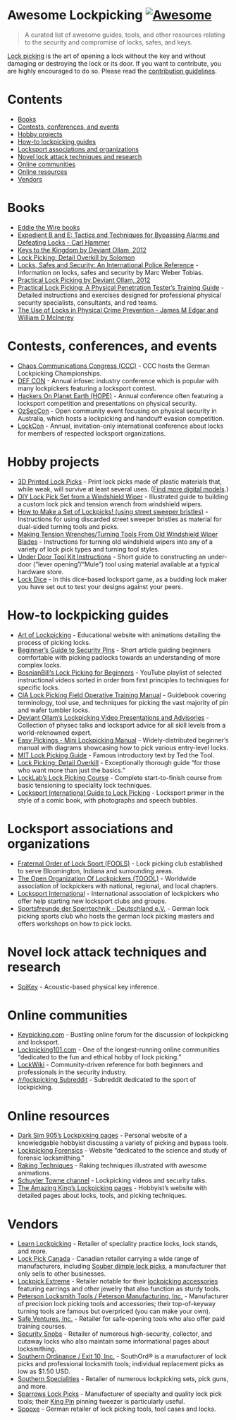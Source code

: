# Awesome Lockpicking [![Awesome](https://cdn.rawgit.com/sindresorhus/awesome/d7305f38d29fed78fa85652e3a63e154dd8e8829/media/badge.svg)](https://github.com/sindresorhus/awesome)

> A curated list of awesome guides, tools, and other resources relating to the security and compromise of locks, safes, and keys.

[Lock picking](https://en.wikipedia.org/wiki/Lock_picking) is the art of opening a lock without the key and without damaging or destroying the lock or its door. If you want to contribute, you are highly encouraged to do so. Please read the [contribution guidelines](CONTRIBUTING.md).

# Contents

- [Books](#books)
- [Contests, conferences, and events](#contests-conferences-and-events)
- [Hobby projects](#hobby-projects)
- [How-to lockpicking guides](#how-to-lockpicking-guides)
- [Locksport associations and organizations](#locksport-associations-and-organizations)
- [Novel lock attack techniques and research](#novel-lock-attack-techniques-and-research)
- [Online communities](#online-communities)
- [Online resources](#online-resources)
- [Vendors](#vendors)

# Books

- [Eddie the Wire books](https://www.dropbox.com/sh/k3z4dm4vyyojp3o/AAAIXQuwMmNuCch_StLPUYm-a?dl=0)
- [Expedient B and E: Tactics and Techniques for Bypassing Alarms and Defeating Locks - Carl Hammer](https://www.amazon.com/Expedient-Tactics-Techniques-Bypassing-Defeating/dp/0873646886/)
- [Keys to the Kingdom by Deviant Ollam, 2012](https://www.elsevier.com/books/keys-to-the-kingdom/ollam/978-1-59749-983-5)
- [Lock Picking: Detail Overkill by Solomon](https://www.dropbox.com/s/y39ix9u9qpqffct/Lockpicking%20Detail%20Overkill.pdf?dl=0)
- [Locks, Safes and Security: An International Police Reference](https://www.goodreads.com/en/book/show/525753.Locks_Safes_and_Security) - Information on locks, safes and security by Marc Weber Tobias.
- [Practical Lock Picking by Deviant Ollam, 2012](https://www.elsevier.com/books/practical-lock-picking/ollam/978-1-59749-989-7)
- [Practical Lock Picking: A Physical Penetration Tester’s Training Guide](https://web.archive.org/web/20200309084722/http://www.rageuniversity.org/PRISONESCAPE/PRISON%20LOCKS%20AND%20KEYS/Practical.Lock.Picking.pdf) - Detailed instructions and exercises designed for professional physical security specialists, consultants, and red teams.
- [The Use of Locks in Physical Crime Prevention - James M Edgar and William D Mclnerey](https://www.scribd.com/book/282594402/The-Use-of-Locks-in-Physical-Crime-Prevention-National-Crime-Prevention-Institute)

# Contests, conferences, and events

- [Chaos Communications Congress (CCC)](https://www.ccc.de/) - CCC hosts the German Lockpicking Championships.
- [DEF CON](https://defcon.org/) - Annual infosec industry conference which is popular with many lockpickers featuring a locksport contest.
- [Hackers On Planet Earth (HOPE)](https://hope.net/) - Annual conference often featuring a locksport competition and presentations on physical security.
- [OzSecCon](https://ozseccon.com/) - Open community event focusing on physical security in Australia, which hosts a lockpicking and handcuff evasion competition.
- [LockCon](https://toool.nl/LockCon) - Annual, invitation-only international conference about locks for members of respected locksport organizations.

# Hobby projects

- [3D Printed Lock Picks](http://blog.shop.23b.org/2014/11/3d-printed-lock-picks.html) - Print lock picks made of plastic materials that, while weak, will survive at least several uses. ([Find more digital models](https://www.yeggi.com/q/lockpick/).)
- [DIY Lock Pick Set from a Windshield Wiper](http://www.itstactical.com/skillcom/lock-picking/how-to-make-a-diy-lock-pick-set-from-a-windshield-wiper/) - Illustrated guide to building a custom lock pick and tension wrench from windshield wipers.
- [How to Make a Set of Lockpicks! (using street sweeper bristles)](https://www.instructables.com/id/How-to-Make-a-set-of-Lockpicks/) - Instructions for using discarded street sweeper bristles as material for dual-sided turning tools and picks.
- [Making Tension Wrenches/Turning Tools From Old Windshield Wiper Blades](https://www.instructables.com/id/Making-Tension-WrenchesTurning-Tools-From-Old-Wind/) - Instructions for turning old windshield wipers into any of a variety of lock pick types and turning tool styles.
- [Under Door Tool Kit Instructions](https://web.archive.org/web/20170719053154/http://enterthecore.net/files/CORE_Instructions-Under_Door.pdf) - Short guide to constructing an under-door (“lever opening”/“Mule”) tool using material available at a typical hardware store.
- [Lock Dice](http://schuylertowne.com/blog/lockpicking-with-dice) - In this dice-based locksport game, as a budding lock maker you have set out to test your designs against your peers.

# How-to lockpicking guides

- [Art of Lockpicking](https://art-of-lockpicking.com/) - Educational website with animations detailing the process of picking locks.
- [Beginner’s Guide to Security Pins](https://web.archive.org/web/20171210065243/http://www.ninjacache.com:80/secpins_intro) - Short article guiding beginners comfortable with picking padlocks towards an understanding of more complex locks.
- [BosnianBill’s Lock Picking for Beginners](https://www.youtube.com/playlist?list=PLTSWkYxuSlkXiSBwk3Hvbvx71sg-MH61s) - YouTube playlist of selected instructional videos sorted in order from first principles to techniques for specific locks.
- [CIA Lock Picking Field Operative Training Manual](https://archive.org/details/CIA_Lock_Picking_Field_Operative_Training_Manual) - Guidebook covering terminology, tool use, and techniques for picking the vast majority of pin and wafer tumbler locks.
- [Deviant Ollam’s Lockpicking Video Presentations and Advisories](http://deviating.net/lockpicking/videos.html) - Collection of physec talks and locksport advice for all skill levels from a world-reknowned expert.
- [Easy Pickings - Mini Lockpicking Manual](http://index-of.es/Lockpicking/Easy%20Pickings%20-%20Mini%20Lockpicking%20Manual.pdf) - Widely-distributed beginner’s manual with diagrams showcasing how to pick various entry-level locks.
- [MIT Lock Picking Guide](https://webunraveling.com/public/mit-lock-picking-guide/index.php) - Famous introductory text by Ted the Tool.
- [Lock Picking: Detail Overkill](https://web.archive.org/web/20170730120626/http://ninjacache.com/data/uploads/lockpicking-detail-overkill.pdf) - Exceptionally thorough guide “for those who want more than just the basics.”
- [LockLab’s Lock Picking Course](https://locklab.com/locklab-university/lock-picking-course-2/) - Complete start-to-finish course from basic tensioning to speciality lock techniques.
- [Locksport International Guide to Lock Picking](https://web.archive.org/web/20070222144748/http://locksport.com:80/LSIGuide/lsiguide.pdf) - Locksport primer in the style of a comic book, with photographs and speech bubbles.

# Locksport associations and organizations

- [Fraternal Order of Lock Sport (FOOLS)](http://www.bloomingtonfools.org/) - Lock picking club established to serve Bloomington, Indiana and surrounding areas.
- [The Open Organization Of Lockpickers (TOOOL)](https://toool.org/) - Worldwide association of lockpickers with national, regional, and local chapters.
- [Locksport International](http://locksport.com) - International association of lockpickers who offer help starting new locksport clubs and groups.
- [Sportsfreunde der Sperrtechnik - Deutschland e.V.](https://blog.ssdev.org/) - German lock picking sports club who hosts the german lock picking masters and offers workshops on how to pick locks.

# Novel lock attack techniques and research

- [SpiKey](https://www.comp.nus.edu.sg/~junhan/papers/SpiKey_HotMobile20_CamReady.pdf) - Acoustic-based physical key inference.

# Online communities

- [Keypicking.com](https://keypicking.com/) - Bustling online forum for the discussion of lockpicking and locksport.
- [Lockpicking101.com](https://www.lockpicking101.com/) - One of the longest-running online communities “dedicated to the fun and ethical hobby of lock picking.”
- [LockWiki](http://lockwiki.com/) - Community-driven reference for both beginners and professionals in the security industry.
- [/r/lockpicking Subreddit](https://www.reddit.com/r/lockpicking/) - Subreddit dedicated to the sport of lockpicking.

# Online resources

- [Dark Sim 905’s Lockpicking pages](https://web.archive.org/web/20191127182007/https://darksim905.com/lockpicking.php) - Personal website of a knowledgable hobbyist discussing a variety of picking and bypass tools.
- [Lockpicking Forensics](http://www.lockpickingforensics.com/) - Website “dedicated to the science and study of forensic locksmithing.”
- [Raking Techniques](https://elvencraft.com/lpd/Raking%20Techniques.html) - Raking techniques illustrated with awesome animations.
- [Schuyler Towne channel](https://www.youtube.com/user/SchuylerTowne/) - Lockpicking videos and security talks.
- [The Amazing King’s Lockpicking pages](http://theamazingking.com/lockpicking.php) - Hobbyist’s website with detailed pages about locks, tools, and picking techniques.

# Vendors

- [Learn Lockpicking](https://learnlockpicking.com/) - Retailer of speciality practice locks, lock stands, and more.
- [Lock Pick Canada](https://www.lockpickcanada.com/) - Canadian retailer carrying a wide range of manufacturers, including [Souber dimple lock picks](https://www.lockpickcanada.com/category_s/4.htm), a manufacturer that only sells to other businesses.
- [Lockpick Extreme](https://lockpickextreme.com/) - Retailer notable for their [lockpicking accessories](https://lockpickextreme.com/product-category/accessories/) featuring earrings and other jewelry that also function as sturdy tools.
- [Peterson Locksmith Tools / Peterson Manufacturing, Inc.](https://www.thinkpeterson.com/) - Manufacturer of precision lock picking tools and accessories; their top-of-keyway turning tools are famous but overpriced (you can make your own).
- [Safe Ventures, Inc.](http://safeventures.com/) - Retailer for safe-opening tools who also offer paid training courses.
- [Security Snobs](https://securitysnobs.com/) - Retailer of numerous high-security, collector, and cutaway locks who also maintain some informational pages about locksmithing.
- [Southern Ordinance / Exit 10, Inc.](https://www.southord.com/) - SouthOrd® is a manufacturer of lock picks and professional locksmith tools; individual replacement picks as low as $1.50 USD.
- [Southern Specialities](http://www.lockpicktools.com/) - Retailer of numerous lockpicking sets, pick guns, and more.
- [Sparrows Lock Picks](https://www.sparrowslockpicks.com/) - Manufacturer of specialty and quality lock pick tools; their [King Pin](http://www.sparrowslockpicks.com/product_p/t1.htm) pinning tweezer is particularly useful.
- [Spooxe](http://spooxe.com/) - German retailer of lock picking tools, tool cases and locks.
